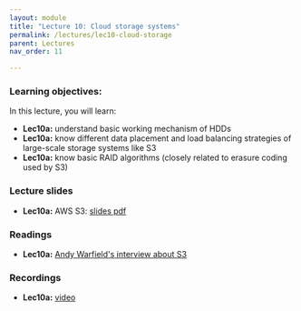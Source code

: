```yaml
---
layout: module
title: "Lecture 10: Cloud storage systems"
permalink: /lectures/lec10-cloud-storage
parent: Lectures
nav_order: 11

---
```


### Learning objectives:

In this lecture, you will learn:

* **Lec10a:** understand basic working mechanism of HDDs
* **Lec10a:** know different data placement and load balancing strategies of large-scale storage systems like S3
* **Lec10a:** know basic RAID algorithms (closely related to erasure coding used by S3)



### Lecture slides

* **Lec10a:** AWS S3: [slides pdf](/ds5110-cs5501-spring24/assets/docs/lec10a-aws-s3.pdf)



### Readings 

* **Lec10a:** [Andy Warfield's interview about S3](https://www.allthingsdistributed.com/2023/07/building-and-operating-a-pretty-big-storage-system.html)



### Recordings

* **Lec10a:** [video]()



